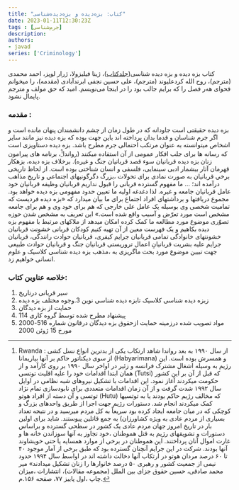 ```yaml
---
title: "کتاب: بزه‌دیده و بزه‌دیده‌شناسی"
date: 2023-01-11T12:30:23Z
tags : [جرم‌شناسی]
description: 
authors:
- javad
series: ['Criminology']
---
```


کتاب بزه دیده و بزه دیده شناسی([جلدکتاب](/book/img/victim.jpg))، ژینا فیلیزولا، ژرار لوپز، احمد محمدی (مترجم)، روح الله کردعلیوند (مترجم)، علی حسین نجفی ابرندآبادی (مقدمه)، را میخوانم فحوای هەر فصل را که برایم جالب بود را در اینجا می‌نویسم. امید که حق مولف و مترجم پایمال نشود.

### مقدمه :

بزه دیده حقیقتی است جاودانه که در طول زمان از چشم دانشمندان پنهان مانده است و اگر جرم شناسان و قدما بدان پرداخته اند باین جهت بوده که بزه دیده نیز مانند سایر اشخاص میتوانسته به عنوان مرتکب احتمالی جرم مطرح باشد. بزه دیده دستاویزی است که رسانه ها برای جلب افکار عمومی از آن استفاده میکنند (رواندا[^1]، برنامه های پیرامون زنان بزه دیده قربانیان سوء قصد قربانیان جنگ و غیره). برخلاف بزه دیده، بزهکار قهرمان آثار بیشمار ادبی سینمایی، فلسفی و انسان شناختی بوده است. از لحاظ تاریخی برخی قربانیان به صورت نمادی برای تحولات ،بزرگ دگرگونیهای اجتماعی و تاریخ مذاهب درآمده اند؛ ... ما مفهوم گسترده قربانی را قبول نداریم قربانیان وظیفه قربانیان خود عامل قربانیان جامعه و غیره. لذا دغدغه اولیه ما تعيين حدود مفهومی بزه دیده خواهد بود. مجموع دریافتها و برداشتهای افراد اجتماع برای ما بیان میدارد که «بزه دیده فردیست که تمامیت شخصی وی بوسیله یک عامل علی خارجی که هم برای خود وی و هم برای جامعه مشخص است مورد تعرّض و آسیب واقع شده است.» این تعریف به مشخص شدن حوزه تصوّری موضوع مورد مطالعه ما کمک کرده امکان میدهد از ملاکهای مرتبط با مفهوم بزه دیده بکاهیم و یک فهرست معین از آن تهیه کنیم کودکان قربانی خشونت قربانیان خشونتهای خانوادگی تمامی قربانیان جرایم کیفری، قربانیان حوادث رانندگی، قربانیان جرایم علیه بشریت قربانیانِ اعمال تروریستی قربانیان جنگ و قربانیان حوادث طبیعی جهت تبیین موضوع مورد بحث ماگریزی به ،مذهب بزه دیده شناسی کلاسیک و علوم انسانی خواهیم زد.

### خلاصه عناوین کتاب:

1. سیر قربانی درتاریخ
2. زبزه دیده شناسی کلاسیک تابزه دیده شناسی نوین
3.وجوه مختلف بزه دیده
4. حمایت از بزه دیدگان
5. 114 پیشنهاد مطرح شده توسط گروه کاری
6. مواد تصویب شده درزمینه حمایت ازحقوق بزه دیدگان درقانون شماره 516-2000 مورخ 15 ژوئن 2000
 
 
[^1]: Rwanda : از سال ۱۹۹۰ به بعد رواندا شاهد ارتکاب یکی از بدترین انواع نسل کشی از سوی دیکتاتور حاکم بر آنها بیاریمانا (Habyarimana) و همسرش بوده است. این رژیم به وسیله اشغال مشترک فرانسه و زئیر در اواخر سال ۱۹۹۰ بر روی کارآمد و از همان ابتدا اقدامات خود را علیه اقلیت توتسی (Tutsi) که قبل از آن بر این کشور حکومت میکردند آغاز نمود. این اقدامات با تشکیل نیروهای شبه نظامی در اوایل سال ۱۹۹۲ شدت گرفت و از آن زمان اقدامات متعددی برای نابودسازی تمام نژاد توتسی و آن
دسته از افراد هوتو (Hutu) که مخالف رژیم حاکم بودند یا به توتسیها کمک میکردند انجام شد. دستورات رژیم جهت اجرا از طریق واحدهای بزرگ و کوچکی که در میان جامعه ایجاد کرده بود سریعاً به کل مردم میرسید و در نتیجه تعداد بسیاری از مردم عادی به ویژه کشاورزان) به جمع قاتلین پیوستند. شاید برای اولین بار در تاریخ امروز جهان مردم عادی یک کشور در سطحی گسترده و براساس دستورات و تشویقهای رژیم به قتل هموطنان ،خود تجاوز به آنها سوزاندن خانه ها و غارت اموال آنان پرداختند. این هموطنان در برخی از موارد همسایه یا حتی خویشاوند آنها بودند. شرکت در این جرایم آنچنان گسترده بود که طبق برخی از آمار موجود ۴۰ تا ۶۰ درصد مردان هوتو در ارتکاب آنها دخالت داشته اند در اواسط سال ۱۹۹۴ حدود نیمی از جمعیت کشور و رهبری ۵۰ درصد خانوارها را زنان تشکیل میدادند»
 میر محمد صادقی، حسین حقوق جزای بین الملل (مجموعه مقالات)، انتشارات ،میزان چاپ ،اول پاییز ۷۷، صفحه ۱۵۶.م.
